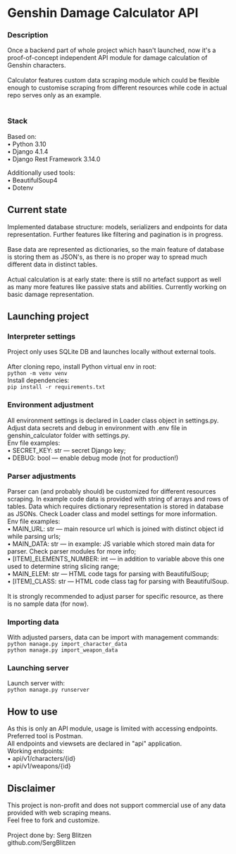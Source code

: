 # Genshin Damage Calculator API

### Description

Once a backend part of whole project which hasn't launched, now it's a proof-of-concept independent API module for
damage calculation of Genshin characters.<br>
<br>
Calculator features custom data scraping module which could be flexible enough to customise scraping from different
resources while code in actual repo serves only as an example.<br>
<br>

### Stack

Based on:
<br>• Python 3.10
<br>• Django 4.1.4
<br>• Django Rest Framework 3.14.0

Additionally used tools:
<br>• BeautifulSoup4
<br>• Dotenv

## Current state
Implemented database structure: models, serializers and endpoints for data representation. Further features like
filtering and pagination is in progress.
<br>
<br>Base data are represented as dictionaries, so the main feature of database is storing them as JSON's, as there is no
proper way to spread much different data in distinct tables.
<br>
<br>Actual calculation is at early state: there is still no artefact support as well as many more features like passive
stats and abilities. Currently working on basic damage representation.

## Launching project

### Interpreter settings

Project only uses SQLite DB and launches locally without external tools.
<br>
<br>After cloning repo, install Python virtual env in root:
<br>```python -m venv venv```
<br>Install dependencies:
<br>```pip install -r requirements.txt```

### Environment adjustment
All environment settings is declared in Loader class object in settings.py. 
<br>Adjust data secrets and debug in environment with .env file in genshin_calculator folder with settings.py.
<br>Env file examples:
<br>• SECRET_KEY: str — secret Django key;
<br>• DEBUG: bool — enable debug mode (not for production!)

### Parser adjustments
Parser can (and probably should) be customized for different resources scraping. In example code data is provided
with string of arrays and  rows of tables. Data which requires dictionary representation is stored in database as JSONs.
Check Loader class and model settings for more information.
Env file examples:
<br>• MAIN_URL: str — main resource url which is joined with distinct object id while parsing urls;
<br>• MAIN_DATA: str — in example: JS variable which stored main data for parser. Check parser modules for more info;
<br>• [ITEM]_ELEMENTS_NUMBER: int — in addition to variable above this one used to determine string slicing range;
<br>• MAIN_ELEM: str — HTML code tags for parsing with BeautifulSoup;
<br>• [ITEM]_CLASS: str — HTML code class tag for parsing with BeautifulSoup.
<br>
<br> It is strongly recommended to adjust parser for specific resource, as there is no sample data (for now).

### Importing data
With adjusted parsers, data can be import with management commands:
<br> ```python manage.py import_character_data```
<br> ```python manage.py import_weapon_data```

### Launching server
Launch server with:
<br>```python manage.py runserver```


## How to use

As this is only an API module, usage is limited with accessing endpoints. Preferred tool is Postman.
<br>All endpoints and viewsets are declared in "api" application.
<br>Working endpoints:
<br>• api/v1/characters/{id}
<br>• api/v1/weapons/{id}


## Disclaimer
This project is non-profit and does not support commercial use of any data provided with web scraping means.
<br> Feel free to fork and customize.
<br>
<br> Project done by: Serg Blitzen
<br> github.com/SergBlitzen
